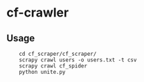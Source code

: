 cf-crawler
==========

## Usage
		cd cf_scraper/cf_scraper/
		scrapy crawl users -o users.txt -t csv
		scrapy crawl cf_spider
		python unite.py
